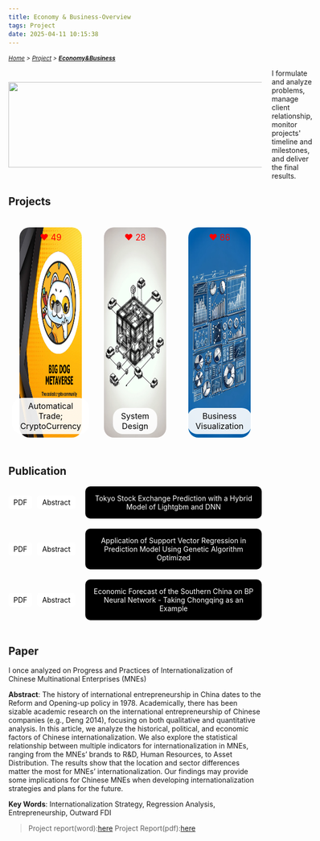 ```yaml
---
title: Economy & Business-Overview
tags: Project
date: 2025-04-11 10:15:38
---
```


*<small>[Home](/About/index.html) > [Project](/tags/Project/index.html) > **[Economy&Business](/2025/04/11/Project/Economy/Economy/index.html)</small>***

<style>
    
    
    .image-container {
        display: flex;
        justify-content: space-between; /* 让图片均匀分布在一行中 */
        position: relative;
        hover ~ img {
        filter: blur(100000px); /* 鼠标碰到按钮后，图片变模糊 */
        }
    }
    .image-box {
        position: relative;
        margin: 22px;
        text-align: center;
    }

    .image-box img {
        width: 303.3px;
        height: 417.6px;
        border-radius: 20px;
        filter: blur(0); /* 图片清晰，初始状态不模糊 */
        transition: filter 0.3s;
    }

    .like-count {
        position: absolute;
        top: 10px;
        left: 50%; /* 左上角水平居中 */
        transform: translateX(-50%); /* 左上角水平居中 */
        color: red;
        font-size: larger;
    }

    .button-container {
    position: absolute;
    bottom: 10px;
    left: 50%; /* 左下角水平居中 */
    transform: translateX(-50%); /* 左下角水平居中 */
    background-color: rgba(255, 255, 255, 0.9); /* 带透明度的白色背景 */
    padding: 6px 16px; /* 缩小按钮内边距 */
    border-radius: 20px;
    font-size: medium; /* 缩小按钮字体 */
    white-space: normal;
    text-align: center;
    display: block;
    text-decoration: none;
    color: black; /* 黑色字体 */
    transition: transform 0.3s, background-color 0.3s;
    }

    .button-container:hover {
        transform: translateX(-50%) scale(1.2); /* 放大按钮 */
        background-color: rgba(255, 255, 255, 1); /* 鼠标悬停时背景色变为更不透明的白色 */
    }

    /*点赞数设定*/
    .like-count {
        position: absolute;
        top: 10px;
        left: 50%;
        transform: translateX(-50%);
        color: red;
        font-size: larger;
        transition: transform 0.3s;
    }

    .like-count:hover {
        animation: shake 0.5s ease-in-out;
    }

    @keyframes shake {
        0% { transform: translateX(-50%) rotate(-5deg); }
        25% { transform: translateX(-50%) rotate(5deg); }
        50% { transform: translateX(-50%) rotate(-5deg); }
        75% { transform: translateX(-50%) rotate(5deg); }
        100% { transform: translateX(-50%) rotate(0deg); }
    }


    /* 经济论文标题的样式 */
    .papers-container {
        display: flex;
        flex-direction: column;
        align-items: flex-start; /* 对齐到左边 */
    }

    .paper-box-with-buttons {
        display: flex;
        align-items: center; /* 按钮与长方形垂直居中对齐 */
        margin-bottom: 20px; /* 底部间距 */
    }

    .paper-box {
        background-color: black;
        color: white;
        padding: 15px;
        margin-left: 10px; /* 长方形与按钮之间的间距 */
        width: 100%;
        text-align: center;
        border-radius: 10px;
    }

    .paper-button {
        background-color: white;
        color: black;
        padding: 5px 10px;
        text-decoration: none;
        border-radius: 5px;
        margin-right: 10px; /* 按钮之间的间距 */
        transition: background-color 0.3s;
    }

    .paper-button:hover {
        background-color: lightgrey;
    }
    /*白色方框*/

    .contract {
      display: none;
      position: fixed;
      left: 20%;
      right: 20%;
      top: 40%;
      margin: auto;
      background: rgba(255, 255, 255, .97);
      border: 1px solid lightgrey;
      padding: 10px;
      border-radius: 5px;
      box-shadow: 2px 5px 5px rgba(0, 0, 0, .5);
    }
    .contract:target {
      display: block;
    }
    .contract-close {
      position: absolute;
      right: -10px;
      top: -10px;
      width: 25px;
      height: 25px;
      background: black;
      text-align: center;
      color: white!important;
      border-radius: 50%;
      justify-content: center;
      align-items: center;
      display: flex;
      box-shadow: 1px 1px 3px rgba(255, 255, 255, .5);
    }
    .contract-close:hover {
      text-decoration: none!important;
    }

</style>

<div style="display: flex; align-items: center;">
    <img src="https://s2.loli.net/2024/06/29/kOEe98fiPvQtWUF.png" width="535" height="170" style="margin-right: 20px;">
    <span>I formulate and analyze problems, manage client relationship, monitor projects' timeline and milestones, and deliver the final results.</span>
</div>

## Projects
<div class="image-container">
    <div class="image-box">
        <img src="/picture/Big-Dog.png">
        <span class="like-count">❤️ 49</span>
        <a href="/2023/09/11/Project/Economy/Automation-and-Cryptocurrency/Quantitative-Portfolio-Trading/index.html" 
           class="button-container">Automatical Trade; CryptoCurrency</a>
    </div>
    <div class="image-box">
        <img src="/picture/Car-Chain.png">
        <span class="like-count">❤️ 28</span>
        <a href="/2023/09/11/Project/Economy/System-Design/Crawling-and-Updating/index.html" 
           class="button-container">System Design</a>
    </div>
    <div class="image-box">
        <img src="/picture/powerbi.png">
        <span class="like-count">❤️ 86</span>
        <a href="/2023/09/11/Project/Economy/Business-Visualization/Business-Visualization/index.html" 
           class="button-container">Business Visualization</a>
    </div>
</div>

## Publication
<div class="papers-container">
    <div class="paper-box-with-buttons">
        <a href="/pdf/Tokyo.pdf" class="paper-button">PDF</a>
        <a href="#tokyo-contract" class="paper-button">Abstract</a>
        <div id="tokyo-contract" class="contract">
            <div class="contract-content">As stock investment has become an increasingly mainstream way of wealth management, researchers have increasingly attached importance to the study of stock price prediction and constantly use various methods to predict its price trend. This paper pays attention to the JPX Tokyo Stock Exchange Prediction. The Kaggle platform provides the dataset. We hybrid LightGBM and DNN to predict the stock price. Sharpe Ratio is our evaluation metric. The results show that our hybrid model owns the best performance with the highest Sharpe Ratio score of 0.152, which is 0.041, 0.032, and 0.004 higher than Xgboost, Lightgbm, and DNN, respectively.
            </div>
            <a class="contract-close" href="#publication">x</a>
        </div>
        <div class="paper-box">
            <div class="paper-title">Tokyo Stock Exchange Prediction with a Hybrid Model of Lightgbm and DNN</div>
        </div>
    </div>
    <div class="paper-box-with-buttons">
        <a href="/pdf/Application.pdf" class="paper-button">PDF</a>
        <a href="#application-contract" class="paper-button">Abstract</a>
        <div id="application-contract" class="contract">
            <div class="contract-content">No matter the period, housing is the most basic demand in people's lives and is closely related to people's daily lives. Although many domestic and foreign experts have researched and predicted housing prices, the causes of housing prices are complex. The results of housing price research in different regions and periods are very different. Most forecasting models have limitations in their use. Therefore, this article is based on the performance of support vector regression, which depends on the characteristics of crucial parameter selection and uses a genetic algorithm to optimize the penalty parameters, kernel function parameters, and insensitive loss function of the support vector regression model. The optimized parameters are used to establish a support vector regression prediction model, and the housing price is predicted through the prediction model. The simulation results show the convergence speed and prediction accuracy of the support vector regression prediction model optimized by the genetic algorithm have been greatly improved, and the prediction results verify the feasibility and effectiveness of the model.
            </div>
            <a class="contract-close" href="#publication">x</a>
        </div>
        <div class="paper-box">
            <div class="paper-title">Application of Support Vector Regression in Prediction Model Using Genetic Algorithm Optimized</div>
        </div>
    </div>
    <div class="paper-box-with-buttons">
        <a href="/pdf/Economic.pdf" class="paper-button">PDF</a>
        <a href="#economic-contract" class="paper-button">Abstract</a>
        <div id="economic-contract" class="contract">
            <div class="contract-content">Based on the sound economic development trends in Chongqing in recent years, the significant changes in GDP increments of the subordinate districts and counties, and the gradual attention paid to the characteristics of regional economic regions. This article used the idea of sampling to establish comprehensive economic development indicators. The back propagation neural network model of extensive economic development can accurately predict the overall economic development of Chongqing and southern regions in the next five years and explore its correlation with the country's overall economic growth. Through the application of principal component analysis and dimensionality reduction time series analysis, it fits the relationship between the comprehensive indicator data of the Chongqing area from 2000 to 2019 obtained from the National Bureau of Statistics, financial reports, and annual reports to carry out model training, analysis, and prediction. The conclusion from this passage has strong universality in the current situation of regional economic differentiation and commonality. Promoting and establishing a mechanism to obtain a regional financial overview by sampling representative cities in various regions will significantly boost the formulation and modification of macroeconomic policies.
            </div>
            <a class="contract-close" href="#publication">x</a>
        </div>
        <div class="paper-box">
            <div class="paper-title">Economic Forecast of the Southern China on BP Neural Network - Taking Chongqing as an Example</div>
        </div>
    </div>
</div>

## Paper
I once analyzed on Progress and Practices of Internationalization of Chinese Multinational Enterprises (MNEs)

**Abstract**:
The history of international entrepreneurship in China dates to the Reform and Opening-up policy in 1978. Academically, there has been sizable academic research on the international entrepreneurship of Chinese companies (e.g., Deng 2014), focusing on both qualitative and quantitative analysis. In this article, we analyze the historical, political, and economic factors of Chinese internationalization. We also explore the statistical relationship between multiple indicators for internationalization in MNEs, ranging from the MNEs’ brands to R&D, Human Resources, to Asset Distribution. The results show that the location and sector differences matter the most for MNEs’ internationalization. Our findings may provide some implications for Chinese MNEs when developing internationalization strategies and plans for the future. 

**Key Words**: Internationalization Strategy, Regression Analysis, Entrepreneurship, Outward FDI  

> Project report(word):[here](/zip/Progress.docx)
> Project Report(pdf):[here](/zip/Progress.pdf)
